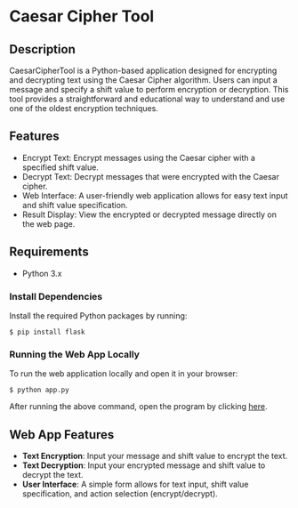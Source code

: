 # Caesar Cipher Tool

## Description
CaesarCipherTool is a Python-based application designed for encrypting and decrypting text using the Caesar Cipher algorithm. Users can input a message and specify a shift value to perform encryption or decryption. This tool provides a straightforward and educational way to understand and use one of the oldest encryption techniques.

## Features
- Encrypt Text: Encrypt messages using the Caesar cipher with a specified shift value.
- Decrypt Text: Decrypt messages that were encrypted with the Caesar cipher.
- Web Interface: A user-friendly web application allows for easy text input and shift value specification.
- Result Display: View the encrypted or decrypted message directly on the web page.

## Requirements
- Python 3.x

### Install Dependencies
Install the required Python packages by running:
```
$ pip install flask
```

### Running the Web App Locally
To run the web application locally and open it in your browser:
```
$ python app.py
```
After running the above command, open the program by clicking [here](http://127.0.0.1:9090/).

## Web App Features
- **Text Encryption**:  Input your message and shift value to encrypt the text.
- **Text Decryption**: Input your encrypted message and shift value to decrypt the text.
- **User Interface**: A simple form allows for text input, shift value specification, and action selection (encrypt/decrypt).